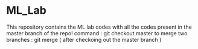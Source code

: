 # ML_Lab

This repository contains the ML lab codes with all the codes present in the master branch of the repo!
command : git checkout master
to merge two branches : git merge ( after checkoing out the master branch )
